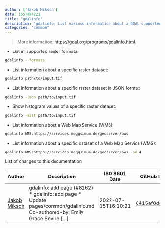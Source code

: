 ```yaml
---
author: ['Jakob Miksch']
date: 1657894221
title: "gdalinfo"
description: "gdalinfo, List various information about a GDAL supported raster dataset."
categories: "common"
---
```

> More information: <https://gdal.org/programs/gdalinfo.html>.

- List all supported raster formats:

```bash
gdalinfo --formats
```

- List information about a specific raster dataset:

```bash
gdalinfo path/to/input.tif
```

- List information about a specific raster dataset in JSON format:

```bash
gdalinfo -json path/to/input.tif
```

- Show histogram values of a specific raster dataset:

```bash
gdalinfo -hist path/to/input.tif
```

- List information about a Web Map Service (WMS):

```bash
gdalinfo WMS:https://services.meggsimum.de/geoserver/ows
```

- List information about a specific dataset of a Web Map Service (WMS):

```bash
gdalinfo WMS:https://services.meggsimum.de/geoserver/ows -sd 4
```
List of changes to this documentation


Author | Description | ISO 8601 Date | GitHub link
------|-----|-----|-----
[Jakob Miksch](mailto:info@jakobmiksch.eu) | gdalinfo: add page (#8162) * gdalinfo: add page * Update pages/common/gdalinfo.md Co-authored-by: Emily Grace Seville [...] | 2022-07-15T16:10:21 | [6415af8d84a0](https://github.com/tldr-pages/tldr/commit/6415af8d84a056876357d9a679e9d161ae2d5e9a)

